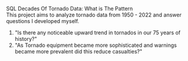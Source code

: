  SQL Decades Of Tornado Data: What is The Pattern <br />
 This project aims to analyze tornado data from 1950 - 2022 and answer questions I developed myself. <br />	
1. "Is there any noticeable upward trend in tornados in our 75 years of history?" <br />
2.  "As Tornado equipment became more sophisticated and warnings became more prevalent did this reduce casualties?"


